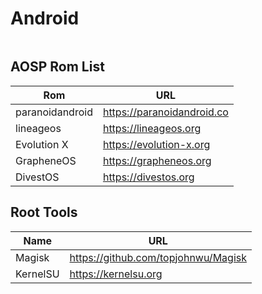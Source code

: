 # Android
```

```
## AOSP Rom List
| Rom      | URL |
| ----------- | ----------- |
| paranoidandroid      | https://paranoidandroid.co    |
| lineageos   | https://lineageos.org   |
| Evolution X      | https://evolution-x.org       |
| GrapheneOS   | https://grapheneos.org    |
| DivestOS      | https://divestos.org     |
## Root Tools
| Name      | URL |
| ----------- | ----------- |
| Magisk      | https://github.com/topjohnwu/Magisk  |
| KernelSU   | https://kernelsu.org  |
